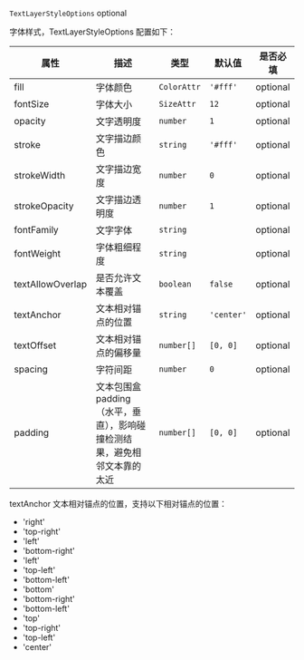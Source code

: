 `TextLayerStyleOptions` optional

字体样式，TextLayerStyleOptions 配置如下：

| 属性 | 描述 | 类型 | 默认值 | 是否必填 |
| --- | --- | --- | --- | --- |
| fill | 字体颜色 | `ColorAttr` | `'#fff'` | optional |
| fontSize | 字体大小 | `SizeAttr` | `12` | optional |
| opacity | 文字透明度 | `number` | `1` | optional |
| stroke | 文字描边颜色 | `string` | `'#fff'` | optional |
| strokeWidth | 文字描边宽度 | `number` | `0` | optional |
| strokeOpacity | 文字描边透明度 | `number` | `1` | optional |
| fontFamily | 文字字体 | `string` |  | optional |
| fontWeight | 字体粗细程度 | `string` |  | optional |
| textAllowOverlap | 是否允许文本覆盖 | `boolean` | `false` | optional |
| textAnchor | 文本相对锚点的位置 | `string` | `'center'` | optional |
| textOffset | 文本相对锚点的偏移量 | `number[]` | `[0, 0]` | optional |
| spacing | 字符间距 | `number` | `0` | optional |
| padding | 文本包围盒 padding （水平，垂直），影响碰撞检测结果，避免相邻文本靠的太近 | `number[]` | `[0, 0]` | optional |

textAnchor 文本相对锚点的位置，支持以下相对锚点的位置：

- 'right'
- 'top-right'
- 'left'
- 'bottom-right'
- 'left'
- 'top-left'
- 'bottom-left'
- 'bottom'
- 'bottom-right'
- 'bottom-left'
- 'top'
- 'top-right'
- 'top-left'
- 'center'
